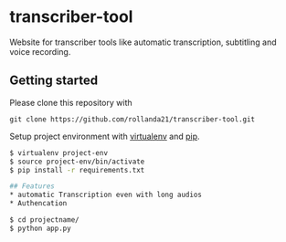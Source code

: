 # transcriber-tool
Website for transcriber tools like automatic transcription, subtitling and voice recording.

## Getting started
Please clone this repository with
```
git clone https://github.com/rollanda21/transcriber-tool.git
```
Setup project environment with [virtualenv](https://virtualenv.pypa.io) and [pip](https://pip.pypa.io).

```bash
$ virtualenv project-env
$ source project-env/bin/activate
$ pip install -r requirements.txt

## Features
* automatic Transcription even with long audios
* Authencation

$ cd projectname/
$ python app.py
```
